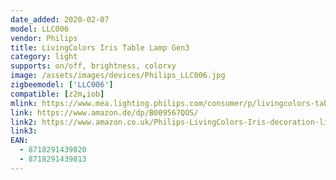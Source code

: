 ```yaml
---
date_added: 2020-02-07
model: LLC006
vendor: Philips
title: LivingColors Iris Table Lamp Gen3
category: light
supports: on/off, brightness, colorxy
image: /assets/images/devices/Philips_LLC006.jpg
zigbeemodel: ['LLC006']
compatible: [z2m,iob]
mlink: https://www.mea.lighting.philips.com/consumer/p/livingcolors-table-lamp/7099930PH
link: https://www.amazon.de/dp/B009567QOS/
link2: https://www.amazon.co.uk/Philips-LivingColors-Iris-decoration-light-Transparent/dp/B009567QOI/
link3: 
EAN: 
  - 8718291439820
  - 8718291439813
---
```


